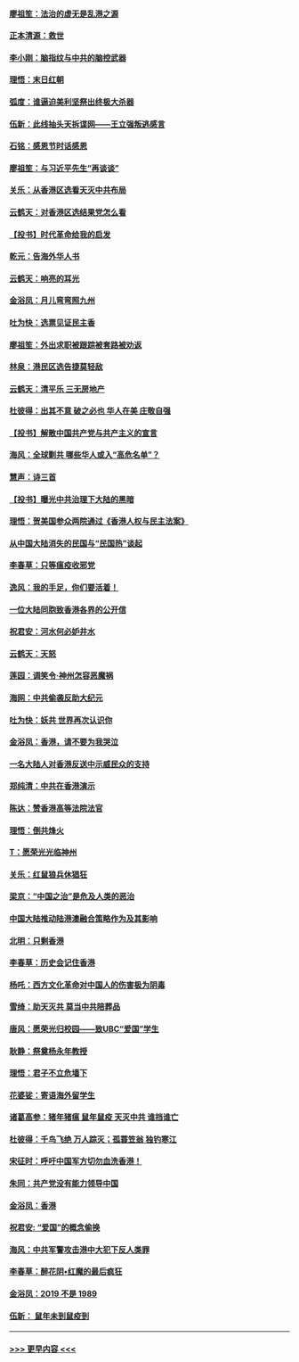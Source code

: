 #### [廖祖笙：法治的虚无是乱港之源](../pages/nsc993/n11690605.md?t=11300744) 
#### [正本清源：救世](../pages/nsc993/n11689134.md?t=11300744) 
#### [李小刚：脑指纹与中共的脑控武器](../pages/nsc993/n11688900.md?t=11300744) 
#### [理悟：末日红朝](../pages/nsc993/n11688829.md?t=11300744) 
#### [弧度：谁逼迫美利坚祭出终极大杀器](../pages/nsc993/n11688735.md?t=11300744) 
#### [伍新：此线抽头天拆谍网——王立强叛逃感言](../pages/nsc993/n11687981.md?t=11300744) 
#### [石铭：感恩节时话感恩](../pages/nsc993/n11687568.md?t=11300744) 
#### [廖祖笙：与习近平先生“再谈谈”](../pages/nsc993/n11687005.md?t=11300744) 
#### [关乐：从香港区选看天灭中共布局](../pages/nsc993/n11686647.md?t=11300744) 
#### [云鹤天：对香港区选结果党怎么看](../pages/nsc993/n11686216.md?t=11300744) 
#### [【投书】时代革命给我的启发](../pages/nsc993/n11684287.md?t=11300744) 
#### [乾元：告海外华人书](../pages/nsc993/n11684044.md?t=11300744) 
#### [云鹤天：响亮的耳光](../pages/nsc993/n11684254.md?t=11300744) 
#### [金浴凤：月儿弯弯照九州](../pages/nsc993/n11684231.md?t=11300744) 
#### [吐为快：选票见证民主香](../pages/nsc993/n11684206.md?t=11300744) 
#### [廖祖笙：外出求职被跟踪被套路被劝返](../pages/nsc993/n11683874.md?t=11300744) 
#### [林泉：港民区选告捷莫轻敌](../pages/nsc993/n11683930.md?t=11300744) 
#### [云鹤天：清平乐 三无房地产](../pages/nsc993/n11681521.md?t=11300744) 
#### [杜彼得：出其不意 破之必也 华人在美 庄敬自强](../pages/nsc993/n11679554.md?t=11300744) 
#### [【投书】解散中国共产党与共产主义的宣言](../pages/nsc993/n11679177.md?t=11300744) 
#### [海风：全球剿共 哪些华人或入“高危名单”？](../pages/nsc993/n11678617.md?t=11300744) 
#### [慧声：诗三首](../pages/nsc993/n11678848.md?t=11300744) 
#### [【投书】曝光中共治理下大陆的黑暗](../pages/nsc993/n11678674.md?t=11300744) 
#### [理悟：贺美国参众两院通过《香港人权与民主法案》](../pages/nsc993/n11678104.md?t=11300744) 
#### [从中国大陆消失的民国与“民国热”谈起](../pages/nsc993/n11678075.md?t=11300744) 
#### [李春草：只等瘟疫收邪党](../pages/nsc993/n11677308.md?t=11300744) 
#### [逸风：我的手足，你们要活着！](../pages/nsc993/n11676352.md?t=11300744) 
#### [一位大陆同胞致香港各界的公开信](../pages/nsc993/n11675761.md?t=11300744) 
#### [祝君安：河水何必妒井水](../pages/nsc993/n11675746.md?t=11300744) 
#### [云鹤天：天怒](../pages/nsc993/n11675718.md?t=11300744) 
#### [莲园：调笑令‧神州怎容恶魔祸](../pages/nsc993/n11675648.md?t=11300744) 
#### [海网：中共偷袭反助大纪元](../pages/nsc993/n11673515.md?t=11300744) 
#### [吐为快：妖共 世界再次认识你](../pages/nsc993/n11673506.md?t=11300744) 
#### [金浴凤：香港，请不要为我哭泣](../pages/nsc993/n11673248.md?t=11300744) 
#### [一名大陆人对香港反送中示威民众的支持](../pages/nsc993/n11672615.md?t=11300744) 
#### [郑纯清：中共在香港演示](../pages/nsc993/n11670539.md?t=11300744) 
#### [陈达：赞香港高等法院法官](../pages/nsc993/n11669542.md?t=11300744) 
#### [理悟：倒共烽火](../pages/nsc993/n11668844.md?t=11300744) 
#### [T：愿荣光光临神州](../pages/nsc993/n11668421.md?t=11300744) 
#### [关乐：红鼠狼兵休猖狂](../pages/nsc993/n11668378.md?t=11300744) 
#### [梁京：“中国之治”是危及人类的恶治](../pages/nsc993/n11668328.md?t=11300744) 
#### [中国大陆推动陆港澳融合策略作为及其影响](../pages/nsc993/n11668157.md?t=11300744) 
#### [北明：只剩香港](../pages/nsc993/n11668002.md?t=11300744) 
#### [李春草：历史会记住香港](../pages/nsc993/n11667927.md?t=11300744) 
#### [杨吒：西方文化革命对中国人的伤害极为阴毒](../pages/nsc993/n11664521.md?t=11300744) 
#### [雪绮：助天灭共 莫当中共陪葬品](../pages/nsc993/n11662650.md?t=11300744) 
#### [唐风：愿荣光归校园——致UBC“爱国”学生](../pages/nsc993/n11662194.md?t=11300744) 
#### [耿静：祭奠杨永年教授](../pages/nsc993/n11662514.md?t=11300744) 
#### [理悟：君子不立危墙下](../pages/nsc993/n11662172.md?t=11300744) 
#### [花婆娑：寄语海外留学生](../pages/nsc993/n11662121.md?t=11300744) 
#### [诸葛高参：猪年猪瘟 鼠年鼠疫 天灭中共 谁挡谁亡](../pages/nsc993/n11661980.md?t=11300744) 
#### [杜彼得：千鸟飞绝 万人踪灭；孤蓑笠翁 独钓寒江](../pages/nsc993/n11661170.md?t=11300744) 
#### [宋征时：呼吁中国军方切勿血洗香港！](../pages/nsc993/n11415318.md?t=11300744) 
#### [朱同：共产党没有能力领导中国](../pages/nsc993/n11660421.md?t=11300744) 
#### [金浴凤：香港](../pages/nsc993/n11660419.md?t=11300744) 
#### [祝君安: “爱国”的概念偷换](../pages/nsc993/n11659706.md?t=11300744) 
#### [海风：中共军警攻击港中大犯下反人类罪](../pages/nsc993/n11659632.md?t=11300744) 
#### [李春草：醉花阴•红魔的最后疯狂](../pages/nsc993/n11659287.md?t=11300744) 
#### [金浴凤：2019 不是 1989](../pages/nsc993/n11657663.md?t=11300744) 
#### [伍新： 鼠年未到鼠疫到](../pages/nsc993/n11655098.md?t=11300744) 

----
#### [ >>> 更早内容 <<< ](../indexes/nsc993-earlier.md)

